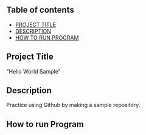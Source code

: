 ## Table of contents

- [PROJECT TITLE](#Project-Title)
- [DESCRIPTION](#Description)
- [HOW TO RUN PROGRAM](#How-to-run-program)

## Project Title

"Hello World Sample"

## Description

Practice using Github by making a sample repository.

## How to run Program
